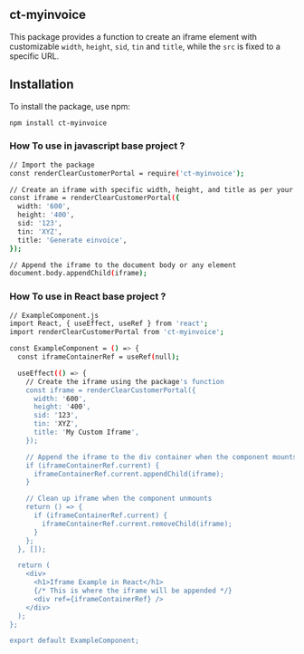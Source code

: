 ## ct-myinvoice

This package provides a function to create an iframe element with customizable `width`, `height`, `sid`, `tin` and `title`, while the `src` is fixed to a specific URL.

## Installation

To install the package, use npm:

```bash
npm install ct-myinvoice
```

### How To use in javascript base project ?

```bash
// Import the package
const renderClearCustomerPortal = require('ct-myinvoice');

// Create an iframe with specific width, height, and title as per your requirement
const iframe = renderClearCustomerPortal({
  width: '600',
  height: '400',
  sid: '123',
  tin: 'XYZ',
  title: 'Generate einvoice',
});

// Append the iframe to the document body or any element
document.body.appendChild(iframe);

```

### How To use in React base project ?

```bash
// ExampleComponent.js
import React, { useEffect, useRef } from 'react';
import renderClearCustomerPortal from 'ct-myinvoice';

const ExampleComponent = () => {
  const iframeContainerRef = useRef(null);

  useEffect(() => {
    // Create the iframe using the package's function
    const iframe = renderClearCustomerPortal({
      width: '600',
      height: '400',
      sid: '123',
      tin: 'XYZ',
      title: 'My Custom Iframe',
    });

    // Append the iframe to the div container when the component mounts
    if (iframeContainerRef.current) {
      iframeContainerRef.current.appendChild(iframe);
    }

    // Clean up iframe when the component unmounts
    return () => {
      if (iframeContainerRef.current) {
        iframeContainerRef.current.removeChild(iframe);
      }
    };
  }, []);

  return (
    <div>
      <h1>Iframe Example in React</h1>
      {/* This is where the iframe will be appended */}
      <div ref={iframeContainerRef} />
    </div>
  );
};

export default ExampleComponent;

```
